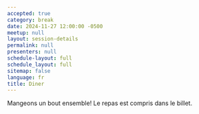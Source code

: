 ```yaml
---
accepted: true
category: break
date: 2024-11-27 12:00:00 -0500
meetup: null
layout: session-details
permalink: null
presenters: null
schedule-layout: full
schedule_layout: full
sitemap: false
language: fr
title: Diner
---
```


Mangeons un bout ensemble! Le repas est compris dans le billet.
